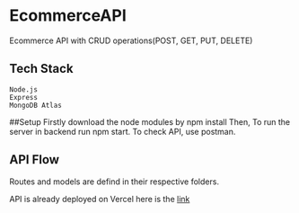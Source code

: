 # EcommerceAPI 

Ecommerce API with CRUD operations(POST, GET, PUT, DELETE)

## Tech Stack 
```
Node.js 
Express
MongoDB Atlas
```
##Setup 
Firstly download the node modules by npm install
Then, To run the server in backend run npm start. 
To check API, use postman. 

## API Flow 
Routes and models are defind in their respective folders. 

API is already deployed on Vercel here is the [link](https://ecommerceapi-met93d1u5-payal569.vercel.app/ecommerce/product)

